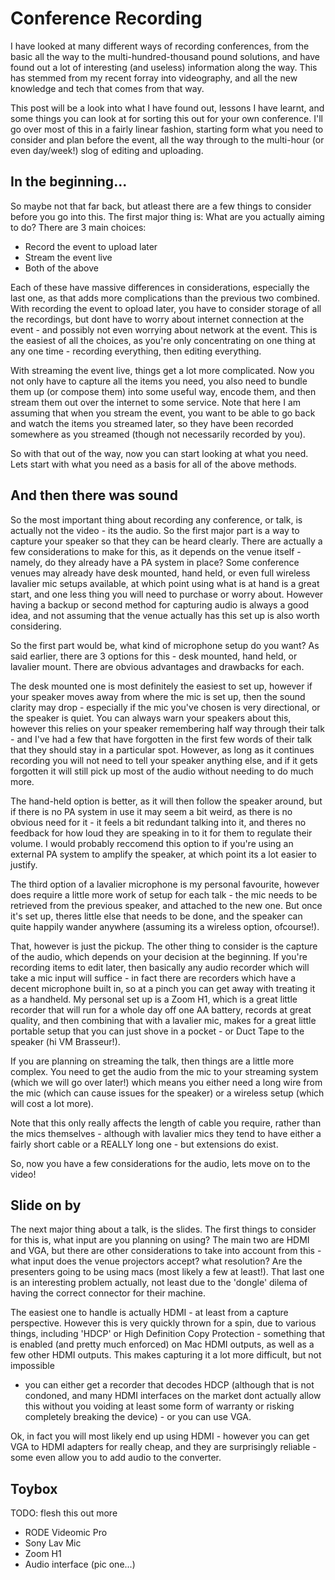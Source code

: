 # Conference Recording

I have looked at many different ways of recording conferences, from the basic
all the way to the multi-hundred-thousand pound solutions, and have found out a
lot of interesting (and useless) information along the way. This has stemmed
from my recent forray into videography, and all the new knowledge and tech that
comes from that way.

This post will be a look into what I have found out, lessons I have learnt, and
some things you can look at for sorting this out for your own conference. I'll
go over most of this in a fairly linear fashion, starting form what you need to
consider and plan before the event, all the way through to the multi-hour (or
even day/week!) slog of editing and uploading.

## In the beginning...

So maybe not that far back, but atleast there are a few things to consider
before you go into this. The first major thing is: What are you actually aiming
to do? There are 3 main choices:

* Record the event to upload later
* Stream the event live
* Both of the above

Each of these have massive differences in considerations, especially the last
one, as that adds more complications than the previous two combined. With
recording the event to opload later, you have to consider storage of all the
recordings, but dont have to worry about internet connection at the event - and
possibly not even worrying about network at the event. This is the easiest of
all the choices, as you're only concentrating on one thing at any one time -
recording everything, then editing everything.

With streaming the event live, things get a lot more complicated. Now you not
only have to capture all the items you need, you also need to bundle them up
(or compose them) into some useful way, encode them, and then stream them out
over the internet to some service.  Note that here I am assuming that when you
stream the event, you want to be able to go back and watch the items you
streamed later, so they have been recorded somewhere as you streamed (though
not necessarily recorded by you).

So with that out of the way, now you can start looking at what you need. Lets
start with what you need as a basis for all of the above methods.

## And then there was sound

So the most important thing about recording any conference, or talk, is
actually not the video - its the audio. So the first major part is a way to
capture your speaker so that they can be heard clearly. There are actually a
few considerations to make for this, as it depends on the venue itself -
namely, do they already have a PA system in place? Some conference venues may
already have desk mounted, hand held, or even full wireless lavalier mic setups
available, at which point using what is at hand is a great start, and one less
thing you will need to purchase or worry about. However having a backup or
second method for capturing audio is always a good idea, and not assuming that
the venue actually has this set up is also worth considering.

So the first part would be, what kind of microphone setup do you want? As said
earlier, there are 3 options for this - desk mounted, hand held, or lavalier
mount. There are obvious advantages and drawbacks for each.

The desk mounted one is most definitely the easiest to set up, however if your
speaker moves away from where the mic is set up, then the sound clarity may
drop - especially if the mic you've chosen is very directional, or the speaker
is quiet. You can always warn your speakers about this, however this relies on
your speaker remembering half way through their talk - and I've had a few that
have forgotten in the first few words of their talk that they should stay in a
particular spot. However, as long as it continues recording you will not need
to tell your speaker anything else, and if it gets forgotten it will still pick
up most of the audio without needing to do much more.

The hand-held option is better, as it will then follow the speaker around, but
if there is no PA system in use it may seem a bit weird, as there is no obvious
need for it - it feels a bit redundant talking into it, and theres no
feedback for how loud they are speaking in to it for them to regulate their
volume. I would probably reccomend this option to if you're using an external
PA system to amplify the speaker, at which point its a lot easier to justify.

The third option of a lavalier microphone is my personal favourite, however does require a little more work of setup for each talk - the mic needs to be retrieved from the previous speaker, and attached to the new one. But once it's set up, theres little else that needs to be done, and the speaker can quite happily wander anywhere (assuming its a wireless option, ofcourse!).

That, however is just the pickup. The other thing to consider is the capture of
the audio, which depends on your decision at the beginning. If you're recording
items to edit later, then basically any audio recorder which will take a mic
input will suffice - in fact there are recorders which have a decent microphone
built in, so at a pinch you can get away with treating it as a handheld. My
personal set up is a Zoom H1, which is a great little recorder that will run
for a whole day off one AA battery, records at great quality, and then
combining that with a lavalier mic, makes for a great little portable setup
that you can just shove in a pocket - or Duct Tape to the speaker (hi VM
Brasseur!).

If you are planning on streaming the talk, then things are a little more
complex. You need to get the audio from the mic to your streaming system (which
we will go over later!) which means you either need a long wire from the mic
(which can cause issues for the speaker) or a wireless setup (which will cost a
lot more).

Note that this only really affects the length of cable you require, rather than the mics themselves - although with lavalier mics they tend to have either a fairly short cable or a REALLY long one - but extensions do exist.

So, now you have a few considerations for the audio, lets move on to the video!

## Slide on by

The next major thing about a talk, is the slides. The first things to consider
for this is, what input are you planning on using? The main two are HDMI and
VGA, but there are other considerations to take into account from this - what
input does the venue projectors accept? what resolution? Are the presenters
going to be using macs (most likely a few at least!). That last one is an
interesting problem actually, not least due to the 'dongle' dilema of having
the correct connector for their machine.

The easiest one to handle is actually HDMI - at least from a capture
perspective. However this is very quickly thrown for a spin, due to various
things, including 'HDCP' or High Definition Copy Protection - something that is
enabled (and pretty much enforced) on Mac HDMI outputs, as well as a few other
HDMI outputs. This makes capturing it a lot more difficult, but not impossible
- you can either get a recorder that decodes HDCP (although that is not
condoned, and many HDMI interfaces on the market dont actually allow this
without you voiding at least some form of warranty or risking completely
breaking the device) - or you can use VGA.

Ok, in fact you will most likely end up using HDMI - however you can get VGA to HDMI adapters for really cheap, and they are surprisingly reliable - some even allow you to add audio to the converter.

## Toybox

TODO: flesh this out more

* RODE Videomic Pro
* Sony Lav Mic
* Zoom H1
* Audio interface (pic one...)
